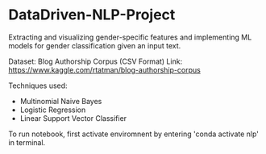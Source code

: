 # DataDriven-NLP-Project

Extracting and visualizing gender-specific features and implementing ML models for gender classification given an input text.

Dataset: Blog Authorship Corpus (CSV Format)
Link: https://www.kaggle.com/rtatman/blog-authorship-corpus

Techniques used:
- Multinomial Naive Bayes
- Logistic Regression
- Linear Support Vector Classifier

To run notebook, first activate enviromnent by entering 'conda activate nlp' in terminal.
